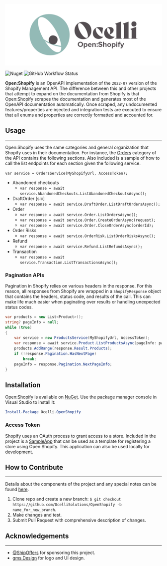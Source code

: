 ![Open:Shopify](img/OpenShopifyBanner.png)

![Nuget](https://img.shields.io/nuget/v/Ocelli.OpenShopify)
![GitHub Workflow Status](https://img.shields.io/github/workflow/status/OcelliSolutions/OpenShopify/Deploy%20to%20Github%20Packages)

**Open:Shopify** is an OpenAPI implementation of the `2022-07` version of the Shopify Management API. The difference between this and other projects that attempt to expand on the documentation from Shopify is that Open:Shopify scrapes the documentation and generates most of the OpenAPI documentation automatically. Once scraped, any undocumented features/properties are injected and integration tests are executed to ensure that all enums and properties are correctly formatted and accounted for.

## Usage

---

Open:Shopify uses the same categories and general organization that Shopify uses in their documentation. For instance, the [Orders]("https://shopify.dev/api/admin-rest/2022-04/resources/abandoned-checkouts") category of the API contains the following sections. Also included is a sample of how to call the list endpoints for each section given the following service.

`var service = OrdersService(MyShopifyUrl, AccessToken);`

* Abandoned checkouts
  * `var response = await service.AbandonedCheckouts.ListAbandonedCheckoutsAsync();`
* DraftOrder [sic]
  * `var response = await service.DraftOrder.ListDraftOrdersAsync();`
* Order
  * `var response = await service.Order.ListOrdersAsync();`
  * `var response = await service.Order.CreateOrderAsync(request);`
  * `var response = await service.Order.CloseOrderAsync(orderId);`
* Order Risks
  * `var response = await service.OrderRisk.ListOrderRisksAsync();`
* Refund
  * `var response = await service.Refund.ListRefundsAsync();`
* Transaction
  * `var response = await service.Transaction.ListTransactionsAsync();`

### Pagination APIs

Pagination in Shopify relies on various headers in the response. For this reason, all responses from Shopify are wrapped in a `ShopifyResponse` object that contains the headers, status code, and results of the call. This can make life much easier when paginating over results or handling unexpected status codes.

```csharp
var products = new List<Product>();
string? pageInfo = null;
while (true)
{
    var service = new ProductsService(MyShopifyUrl, AccessToken);
    var response = await service.Product.ListProductsAsync(pageInfo: pageInfo);
    products.AddRange(response.Result.Products);
    if (!response.Pagination.HasNextPage)
        break;
    pageInfo = response.Pagination.NextPageInfo;
}
```

## Installation

Open:Shopify is available on [NuGet](https://www.nuget.org/packages/Ocelli.OpenShopify/). Use the package manager console in Visual Studio to install it:

```powershell
Install-Package Ocelli.OpenShopify
```

### Access Token

Shopify uses an OAuth process to grant access to a store. Included in the project is a [SampleApp](tests/SampleApp) that can be used as a template for registering a store using Open:Shopify. This application can also be used locally for development.

## How to Contribute

---

Details about the components of the project and any special notes can be found [here](CONTRIBUTE.md).

1. Clone repo and create a new branch: `$ git checkout https://github.com/OcelliSolutions/OpenShopify -b name_for_new_branch`.
2. Make changes and test.
3. Submit Pull Request with comprehensive description of changes.

## Acknowledgements

---

* [@ShipOffers](https://github.com/ShipOffers) for sponsoring this project.
* [gms Design](https://gmsdesign.solutions) for logo and UI design.
